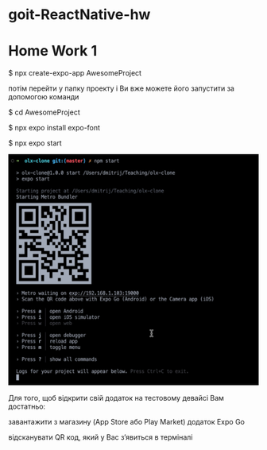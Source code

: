 # goit-ReactNative-hw

<h1>Home Work 1</h1>

$ npx create-expo-app AwesomeProject</p>
потім перейти у папку проекту і Ви вже можете його запустити за допомогою команди</p>
$ cd AwesomeProject</p>
$ npx expo install expo-font </p>
$ npx expo start</p>

![Alt text](image.png)

Для того, щоб відкрити свій додаток на тестовому девайсі Вам достатньо:</p>

завантажити з магазину (App Store або Play Market) додаток Expo Go</p>
відсканувати QR код, який у Вас з’явиться в терміналі</p>

